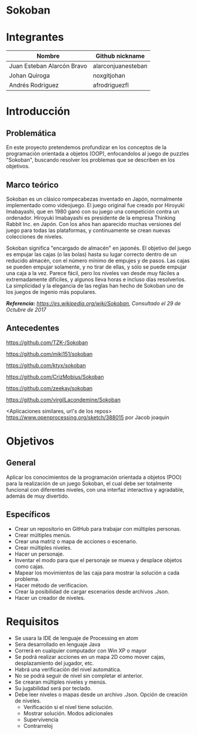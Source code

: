 # Sokoban

# Integrantes

| Nombre | Github nickname |
|--------|-----------------|
|Juan Esteban Alarcón Bravo | alarconjuanesteban|
|Johan Quiroga | noxgitjohan|
|Andrés Rodriguez | afrodriguezfl|

# Introducción

## Problemática

En este proyecto pretendemos profundizar en los conceptos de la programación orientada a objetos (OOP), enfocandolos al juego de puzzles "Sokoban", buscando resolver los problemas que se describen en los objetivos. 

## Marco teórico

Sokoban es un clásico rompecabezas inventado en Japón, normalmente implementado como videojuego. El juego original fue creado por Hiroyuki Imabayashi, que en 1980 ganó con su juego una competición contra un ordenador. Hiroyuki Imabayashi es presidente de la empresa Thinking Rabbit Inc. en Japón. Con los años han aparecido muchas versiones del juego para todas las plataformas, y continuamente se crean nuevas colecciones de niveles.

Sokoban significa "encargado de almacén" en japonés. El objetivo del juego es empujar las cajas (o las bolas) hasta su lugar correcto dentro de un reducido almacén, con el número mínimo de empujes y de pasos. Las cajas se pueden empujar solamente, y no tirar de ellas, y sólo se puede empujar una caja a la vez. Parece fácil, pero los niveles van desde muy fáciles a extremadamente difíciles, y algunos lleva horas e incluso días resolverlos. La simplicidad y la elegancia de las reglas han hecho de Sokoban uno de los juegos de ingenio más populares.

***Referencia:** https://es.wikipedia.org/wiki/Sokoban, Consultado el 29 de Octubre de 2017*

## Antecedentes

https://github.com/TZK-/Sokoban

https://github.com/miki151/sokoban

https://github.com/ktyx/sokoban

https://github.com/CrizMobius/Sokoban

https://github.com/zeekay/sokoban

https://github.com/virgilLacondemine/Sokoban

<Aplicaciones similares, url's de los repos>
https://www.openprocessing.org/sketch/388015  por Jacob joaquin

# Objetivos

## General

Aplicar los conocimientos de la programación orientada a objetos (POO) para la realización de un juego Sokoban, el cual debe ser totalmente funcional con diferentes niveles, con una interfaz interactiva y agradable, además de muy divertido.

## Específicos

- Crear un repositorio en GitHub para trabajar con múltiples personas. 
- Crear múltiples menús.
- Crear una matriz o mapa de acciones o escenario.
- Crear múltiples niveles.
- Hacer un personaje.
- Inventar el modo para que el personaje se mueva y desplace objetos como cajas.
- Mapear los movimientos de las caja para mostrar la solución a cada problema.
- Hacer método de verificacion.
- Crear la posibilidad de cargar escenarios desde archivos .Json.
- Hacer un creador de niveles.


# Requisitos

- Se usara la IDE de lenguaje de Processing en atom
- Sera desarrollado en lenguaje Java
- Correrá en cualquier computador con Win XP o mayor
- Se podrá realizar acciones en un mapa 2D como mover cajas, desplazamiento del jugador, etc.
- Habrá una verificación del nivel automática.
- No se podrá seguir de nivel sin completar el anterior.
- Se crearan múltiples niveles y menús.
- Su jugabilidad será por teclado.
- Debe leer niveles o mapas desde un archivo .Json.
Opción de creación de niveles.
   -  Verificación si el nivel tiene solución.
   -  Mostrar solución. 
Modos adicionales
  -  Supervivencia
  -  Contrarreloj 

